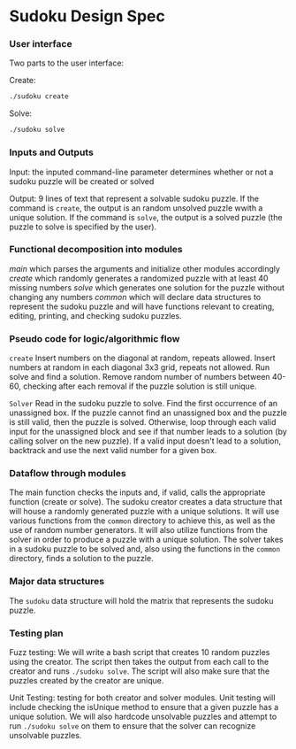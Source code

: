 # Sudoku Design Spec

### User interface

Two parts to the user interface:

Create:

```bash
./sudoku create
```

Solve:

```bash
./sudoku solve
```


### Inputs and Outputs

Input: the inputed command-line parameter determines whether or not a sudoku puzzle will be created or solved

Output: 9 lines of text that represent a solvable sudoku puzzle. If the command is `create`, the output is an random unsolved puzzle wwith a unique solution. If the command is `solve`, the output is a solved puzzle (the puzzle to solve is specified by the user).


### Functional decomposition into modules

*main* which parses the arguments and initialize other modules accordingly
*create* which randomly generates a randomized puzzle with at least 40 missing numbers
*solve* which generates one solution for the puzzle without changing any numbers
*common* which will declare data structures to represent the sudoku puzzle and will have functions relevant to creating, editing, printing, and checking sudoku puzzles.


### Pseudo code for logic/algorithmic flow

`create`
Insert numbers on the diagonal at random, repeats allowed. Insert numbers at random in each diagonal 3x3 grid, repeats not allowed. Run solve and find a solution. Remove random number of numbers between 40-60, checking after each removal if the puzzle solution is still unique. 


`Solver`
Read in the sudoku puzzle to solve.
Find the first occurrence of an unassigned box. If the puzzle cannot find an unassigned box and the puzzle is still valid, then the puzzle is solved. Otherwise, loop through each valid input for the unassigned block and see if that number leads to a solution (by calling solver on the new puzzle). If a valid input doesn't lead to a solution, backtrack and use the next valid number for a given box.


### Dataflow through modules

The main function checks the inputs and, if valid, calls the appropriate function (create or solve). The sudoku creator creates a data structure that will house a randomly generated puzzle with a unique solutions. It will use various functions from the `common` directory to achieve this, as well as the use of random number generators. It will also utilize functions from the solver in order to produce a puzzle with a unique solution. The solver takes in a sudoku puzzle to be solved and, also using the functions in the `common` directory, finds a solution to the puzzle.


### Major data structures

The `sudoku` data structure will hold the matrix that represents the sudoku puzzle.


### Testing plan
Fuzz testing: We will write a bash script that creates 10 random puzzles using the creator. The script then takes the output from each call to the creator and runs `./sudoku solve`. The script will also make sure that the puzzles created by the creator are unique.

Unit Testing: testing for both creator and solver modules. Unit testing will include checking the isUnique method to ensure that a given puzzle has a unique solution. We will also hardcode unsolvable puzzles and attempt to run `./sudoku solve` on them to ensure that the solver can recognize unsolvable puzzles.

